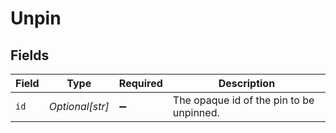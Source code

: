 # Unpin


## Fields

| Field                                    | Type                                     | Required                                 | Description                              |
| ---------------------------------------- | ---------------------------------------- | ---------------------------------------- | ---------------------------------------- |
| `id`                                     | *Optional[str]*                          | :heavy_minus_sign:                       | The opaque id of the pin to be unpinned. |